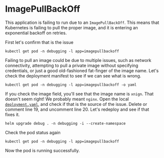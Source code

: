 # ImagePullBackOff

This application is failing to run due to an `ImagePullBackOff`. This means that Kubernetes is failing to pull the proper image, and it is entering an exponential backoff on retries.

First let's confirm that is the issue

```shell
kubectl get pod -n debugging -l app=imagepullbackoff
```

Failing to pull an image could be due to multiple issues, such as network connectivity, attempting to pull a private image without specifying credentials, or just a good old-fashioned fat-finger of the image name. Let's check the deployment manifest to see if we can see what is wrong.

```shell
kubectl get pod -n debugging -l app=imagepullbackoff -o yaml
```

If you check the image field, you'll see that the image name is `xnign`. That doesn't seem right! We probably meant `nginx`. Open the local [`deployment.yaml`](deployment.yaml), and check if that is the source of the issue. Delete or comment line 19, and uncomment line 20. Let's redeploy and see if that fixes it.

```shell
helm upgrade debug . -n debugging -i --create-namespace
```

Check the pod status again

```shell
kubectl get pod -n debugging -l app=imagepullbackoff
```

Now the pod is running successfully.